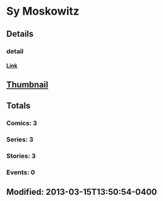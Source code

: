 # Sy  Moskowitz 
## Details
### detail
#### [Link](http://marvel.com/comics/creators/1631/sy_moskowitz?utm_campaign=apiRef&utm_source=225578a89fc76f3d20fbffda5d17a88d)
## [Thumbnail](http://i.annihil.us/u/prod/marvel/i/mg/b/40/image_not_available.jpg)
## Totals
### Comics: 3
### Series: 3
### Stories: 3
### Events: 0
## Modified: 2013-03-15T13:50:54-0400